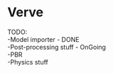 # Verve
TODO: </br>
-Model importer - DONE </br>
-Post-processing stuff - OnGoing </br>
-PBR </br>
-Physics stuff </br>
